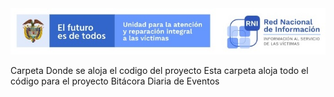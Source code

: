 <img src="/App/UnidadSrni.jpg" alt="Subdirección Red Nacional de Informacion"/>


Carpeta Donde se aloja el codigo del proyecto
Esta carpeta aloja todo el código para el proyecto Bitácora Diaria de Eventos

